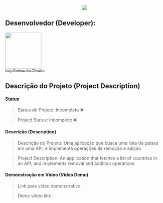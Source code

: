 <p align="center">
  <img src="https://github.com/iurygdeoliveira/Front-End/blob/master/LISTA%20DE%20PAISES/img/LISTA%20DE%20PA%C3%8DSES.jpg">
</p>

## Desenvolvedor (Developer):

[<img src="https://avatars3.githubusercontent.com/u/30157522?s=460&u=30d3397df3e4655b6fa8047ac27052569cf7db78&v=4" width=115><br><sub>Iury Gomes de Oliveira</sub>](https://github.com/iurygdeoliveira)

## Descrição do Projeto (Project Description)

#### Status

> Status do Projeto: Incompleto :x:

> Project Status: Incompleto :x:

#### Descrição (Description)

> Descrição do Projeto: Uma aplicação que busca uma lista de países em uma API, e implementa operações de remoção e adição

> Project Description: An application that fetches a list of countries in an API, and implements removal and addition operations

#### Demonstração em Vídeo (Video Demo)

> Link para vídeo demonstrativo:

> Demo video link :
